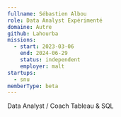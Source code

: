 ```yaml
---
fullname: Sébastien Albou
role: Data Analyst Expérimenté
domaine: Autre
github: Lahourba
missions:
  - start: 2023-03-06
    end: 2024-06-29
    status: independent
    employer: malt
startups:
  - snu
memberType: beta
---
```


Data Analyst / Coach Tableau & SQL
